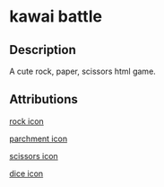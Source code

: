 # kawai battle

## Description

A cute rock, paper, scissors html game.

## Attributions

[rock icon](https://www.flaticon.com/free-icons/rock)

[parchment icon](https://www.flaticon.com/free-icons/cute)

[scissors icon](https://www.flaticon.com/free-icons/scissors)

[dice icon](https://www.flaticon.com/free-icons/dice)
